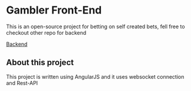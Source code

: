 # Gambler Front-End

This is an open-source project for betting on self created bets, fell free to checkout other repo for backend

[Backend](https://github.com/CutieCat6778/gambler-backend)

## About this project

This project is written using AngularJS and it uses websocket connection and Rest-API
